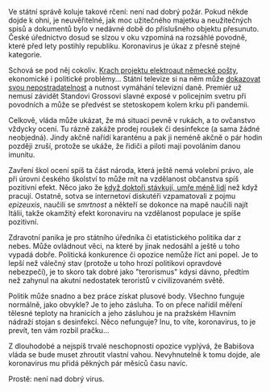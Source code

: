 <!-- dcterms:title = Není nad dobrý virus -->
<!-- dcterms:abstract = Ve státní správě koluje takové rčení: není nad dobrý požár. Pokud někde dojde k ohni, je neuvěřitelné, jak moc užitečného majetku a neužitečných spisů a dokumentů bylo v nedávné době do příslušného objektu přesunuto. České úřednictvo dosud se slzou v oku vzpomíná na rozsáhlé povodně, které před lety postihly republiku. Koronavirus je úkaz z přesně stejné kategorie. -->
<!-- dcterms:creator = Michal Altair Valášek -->
<!-- x4w:coverUrl = /cover-pictures/20200310-neni-nad-dobry-virus.jpg -->
<!-- x4w:coverCredits = Matt (@szczur) via Flickr; CC BY-NC-SA -->
<!-- x4w:pictureUrl = /perex-pictures/20200310-neni-nad-dobry-virus.jpg -->
<!-- x4w:pictureWidth = 150 -->
<!-- x4w:pictureHeight = 150 -->
<!-- x4w:category = Politika -->
<!-- dcterms:dateAccepted = 2020-03-10 -->

Ve státní správě koluje takové rčení: není nad dobrý požár. Pokud někde dojde k ohni, je neuvěřitelné, jak moc užitečného majetku a neužitečných spisů a dokumentů bylo v nedávné době do příslušného objektu přesunuto. České úřednictvo dosud se slzou v oku vzpomíná na rozsáhlé povodně, které před lety postihly republiku. Koronavirus je úkaz z přesně stejné kategorie.

Schová se pod něj cokoliv. [Krach projektu elektroaut německé pošty](https://www.idnes.cz/auto/zpravodajstvi/elektromobil-dodavka-streetscooter-deutsche-post-krach.A200304_211309_automoto_fdv), ekonomické i politické problémy... Státní televize si na něm může [dokazovat svou nepostradatelnost](https://www.facebook.com/photo.php?fbid=10216727633328120&set=a.1122858476574&type=3) a nutnost vymáhání televizní daně. Premiér už nemusí závidět Standovi Grossovi slavné exposé v policejním svetru při povodních a může se předvést se stetoskopem kolem krku při pandemii.

Celkově, vláda může ukázat, že má situaci pevně v rukách, a to ovčanstvo vždycky ocení. Tu rázně zakáže prodej roušek či desinfekce (a sama žádné neobjedná). Jindy akčně nařídí karanténu a pak ji neméně akčně o pár hodin později zruší, protože se ukáže, že řidiči a piloti mají povoláním danou imunitu.

Zavření škol ocení spíš ta část národa, která ještě nemá volební právo, ale při úrovni českého školství to může mít na vzdělanost občanstva spíš pozitivní efekt. Něco jako že [když doktoři stávkují, umře méně lidí](https://www.psychologytoday.com/us/blog/slightly-blighty/201510/why-do-patients-stop-dying-when-doctors-go-strike) než když pracují. Ostatně, sotva se internetoví diskutéři vzpamatovali z pojmu _epizeuxis_, naučili se _smrtnost_ a někteří se dokonce na mapě naučili najít Itálii, takže okamžitý efekt koronaviru na vzdělanost populace je spíše pozitivní.

Zdravotní panika je pro státního úředníka či etatistického politika dar z nebes. Může ovládnout věci, na které by jinak nedosáhl a ještě u toho vypadá dobře. Politická konkurence či opozice nemůže říct ani popel. Je to lepší než válečný stav (protože u toho hrozí politikovi opravdové nebezpečí), je to skoro tak dobré jako "terorismus" kdysi dávno, předtím než zahynul na akutní nedostatek teroristů v civilizovaném světě.

Politik může snadno a bez práce získat plusové body. Všechno funguje normálně, jako obvykle? Je to jeho zásluha. To on přece nařídil měření tělesné teploty na hranicích a jeho zásluhou je na pražském Hlavním nádraží stojan s desinfekcí. Něco nefunguje? Inu, to víte, koronavirus, to je prevít, ten vám rozbil pračku...

Z dlouhodobé a nejspíš trvalé neschopnosti opozice vyplývá, že Babišova vláda se bude muset zhroutit vlastní vahou. Nevyhnutelně k tomu dojde, ale koronavirus mu přidá pěkných pár měsíců času navíc.

Prostě: není nad dobrý virus.
